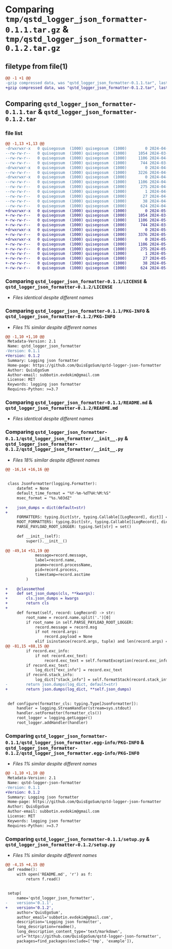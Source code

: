 # Comparing `tmp/qstd_logger_json_formatter-0.1.1.tar.gz` & `tmp/qstd_logger_json_formatter-0.1.2.tar.gz`

## filetype from file(1)

```diff
@@ -1 +1 @@
-gzip compressed data, was "qstd_logger_json_formatter-0.1.1.tar", last modified: Fri Apr 19 15:13:28 2024, max compression
+gzip compressed data, was "qstd_logger_json_formatter-0.1.2.tar", last modified: Wed May  1 10:10:41 2024, max compression
```

## Comparing `qstd_logger_json_formatter-0.1.1.tar` & `qstd_logger_json_formatter-0.1.2.tar`

### file list

```diff
@@ -1,13 +1,13 @@
-drwxrwxr-x   0 quisegosum  (1000) quisegosum  (1000)        0 2024-04-19 15:13:28.417043 qstd_logger_json_formatter-0.1.1/
--rw-rw-r--   0 quisegosum  (1000) quisegosum  (1000)     1054 2024-03-24 20:15:12.000000 qstd_logger_json_formatter-0.1.1/LICENSE
--rw-rw-r--   0 quisegosum  (1000) quisegosum  (1000)     1106 2024-04-19 15:13:28.417043 qstd_logger_json_formatter-0.1.1/PKG-INFO
--rw-rw-r--   0 quisegosum  (1000) quisegosum  (1000)      744 2024-03-31 10:24:13.000000 qstd_logger_json_formatter-0.1.1/README.md
-drwxrwxr-x   0 quisegosum  (1000) quisegosum  (1000)        0 2024-04-19 15:13:28.417043 qstd_logger_json_formatter-0.1.1/qstd_logger_json_formatter/
--rw-rw-r--   0 quisegosum  (1000) quisegosum  (1000)     3226 2024-04-19 15:00:03.000000 qstd_logger_json_formatter-0.1.1/qstd_logger_json_formatter/__init__.py
-drwxrwxr-x   0 quisegosum  (1000) quisegosum  (1000)        0 2024-04-19 15:13:28.417043 qstd_logger_json_formatter-0.1.1/qstd_logger_json_formatter.egg-info/
--rw-rw-r--   0 quisegosum  (1000) quisegosum  (1000)     1106 2024-04-19 15:13:28.000000 qstd_logger_json_formatter-0.1.1/qstd_logger_json_formatter.egg-info/PKG-INFO
--rw-rw-r--   0 quisegosum  (1000) quisegosum  (1000)      275 2024-04-19 15:13:28.000000 qstd_logger_json_formatter-0.1.1/qstd_logger_json_formatter.egg-info/SOURCES.txt
--rw-rw-r--   0 quisegosum  (1000) quisegosum  (1000)        1 2024-04-19 15:13:28.000000 qstd_logger_json_formatter-0.1.1/qstd_logger_json_formatter.egg-info/dependency_links.txt
--rw-rw-r--   0 quisegosum  (1000) quisegosum  (1000)       27 2024-04-19 15:13:28.000000 qstd_logger_json_formatter-0.1.1/qstd_logger_json_formatter.egg-info/top_level.txt
--rw-rw-r--   0 quisegosum  (1000) quisegosum  (1000)       38 2024-04-19 15:13:28.417043 qstd_logger_json_formatter-0.1.1/setup.cfg
--rw-rw-r--   0 quisegosum  (1000) quisegosum  (1000)      624 2024-04-19 15:11:57.000000 qstd_logger_json_formatter-0.1.1/setup.py
+drwxrwxr-x   0 quisegosum  (1000) quisegosum  (1000)        0 2024-05-01 10:10:41.255810 qstd_logger_json_formatter-0.1.2/
+-rw-rw-r--   0 quisegosum  (1000) quisegosum  (1000)     1054 2024-03-24 20:15:12.000000 qstd_logger_json_formatter-0.1.2/LICENSE
+-rw-rw-r--   0 quisegosum  (1000) quisegosum  (1000)     1106 2024-05-01 10:10:41.255810 qstd_logger_json_formatter-0.1.2/PKG-INFO
+-rw-rw-r--   0 quisegosum  (1000) quisegosum  (1000)      744 2024-03-31 10:24:13.000000 qstd_logger_json_formatter-0.1.2/README.md
+drwxrwxr-x   0 quisegosum  (1000) quisegosum  (1000)        0 2024-05-01 10:10:41.255810 qstd_logger_json_formatter-0.1.2/qstd_logger_json_formatter/
+-rw-rw-r--   0 quisegosum  (1000) quisegosum  (1000)     3376 2024-05-01 10:04:12.000000 qstd_logger_json_formatter-0.1.2/qstd_logger_json_formatter/__init__.py
+drwxrwxr-x   0 quisegosum  (1000) quisegosum  (1000)        0 2024-05-01 10:10:41.255810 qstd_logger_json_formatter-0.1.2/qstd_logger_json_formatter.egg-info/
+-rw-rw-r--   0 quisegosum  (1000) quisegosum  (1000)     1106 2024-05-01 10:10:41.000000 qstd_logger_json_formatter-0.1.2/qstd_logger_json_formatter.egg-info/PKG-INFO
+-rw-rw-r--   0 quisegosum  (1000) quisegosum  (1000)      275 2024-05-01 10:10:41.000000 qstd_logger_json_formatter-0.1.2/qstd_logger_json_formatter.egg-info/SOURCES.txt
+-rw-rw-r--   0 quisegosum  (1000) quisegosum  (1000)        1 2024-05-01 10:10:41.000000 qstd_logger_json_formatter-0.1.2/qstd_logger_json_formatter.egg-info/dependency_links.txt
+-rw-rw-r--   0 quisegosum  (1000) quisegosum  (1000)       27 2024-05-01 10:10:41.000000 qstd_logger_json_formatter-0.1.2/qstd_logger_json_formatter.egg-info/top_level.txt
+-rw-rw-r--   0 quisegosum  (1000) quisegosum  (1000)       38 2024-05-01 10:10:41.255810 qstd_logger_json_formatter-0.1.2/setup.cfg
+-rw-rw-r--   0 quisegosum  (1000) quisegosum  (1000)      624 2024-05-01 10:07:54.000000 qstd_logger_json_formatter-0.1.2/setup.py
```

### Comparing `qstd_logger_json_formatter-0.1.1/LICENSE` & `qstd_logger_json_formatter-0.1.2/LICENSE`

 * *Files identical despite different names*

### Comparing `qstd_logger_json_formatter-0.1.1/PKG-INFO` & `qstd_logger_json_formatter-0.1.2/PKG-INFO`

 * *Files 1% similar despite different names*

```diff
@@ -1,10 +1,10 @@
 Metadata-Version: 2.1
 Name: qstd_logger_json_formatter
-Version: 0.1.1
+Version: 0.1.2
 Summary: Logging json formatter
 Home-page: https://github.com/QuisEgoSum/qstd-logger-json-formatter
 Author: QuisEgoSum
 Author-email: subbotin.evdokim@gmail.com
 License: MIT
 Keywords: logging json formatter
 Requires-Python: >=3.7
```

### Comparing `qstd_logger_json_formatter-0.1.1/README.md` & `qstd_logger_json_formatter-0.1.2/README.md`

 * *Files identical despite different names*

### Comparing `qstd_logger_json_formatter-0.1.1/qstd_logger_json_formatter/__init__.py` & `qstd_logger_json_formatter-0.1.2/qstd_logger_json_formatter/__init__.py`

 * *Files 18% similar despite different names*

```diff
@@ -16,14 +16,16 @@
 
 
 class JsonFormatter(logging.Formatter):
     datefmt = None
     default_time_format = "%Y-%m-%dT%H:%M:%S"
     msec_format = "%s.%03dZ"
 
+    json_dumps = dict(default=str)
+
     FORMATTERS: typing.Dict[str, typing.Callable[[LogRecord], dict]] = dict()
     ROOT_FORMATTERS: typing.Dict[str, typing.Callable[[LogRecord], dict]] = dict()
     PARSE_PAYLOAD_ROOT_LOGGER: typing.Set[str] = set()
 
     def __init__(self):
         super().__init__()
 
@@ -49,14 +51,19 @@
             message=record.message,
             label=record.name,
             pname=record.processName,
             pid=record.process,
             timestamp=record.asctime
         )
 
+    @classmethod
+    def set_json_dumps(cls, **kwargs):
+        cls.json_dumps = kwargs
+        return cls
+
     def format(self, record: LogRecord) -> str:
         root_name = record.name.split('.')[0]
         if root_name in self.PARSE_PAYLOAD_ROOT_LOGGER:
             record.message = record.msg
             if not record.args:
                 record.payload = None
             elif isinstance(record.args, tuple) and len(record.args) == 1:
@@ -81,15 +88,15 @@
         if record.exc_info:
             if not record.exc_text:
                 record.exc_text = self.formatException(record.exc_info)
         if record.exc_text:
             log_dict["exc_info"] = record.exc_text
         if record.stack_info:
             log_dict["stack_info"] = self.formatStack(record.stack_info)
-        return json.dumps(log_dict, default=str)
+        return json.dumps(log_dict, **self.json_dumps)
 
 
 def configure(formatter_cls: typing.Type[JsonFormatter]):
     handler = logging.StreamHandler(stream=sys.stdout)
     handler.setFormatter(formatter_cls())
     root_logger = logging.getLogger()
     root_logger.addHandler(handler)
```

### Comparing `qstd_logger_json_formatter-0.1.1/qstd_logger_json_formatter.egg-info/PKG-INFO` & `qstd_logger_json_formatter-0.1.2/qstd_logger_json_formatter.egg-info/PKG-INFO`

 * *Files 1% similar despite different names*

```diff
@@ -1,10 +1,10 @@
 Metadata-Version: 2.1
 Name: qstd-logger-json-formatter
-Version: 0.1.1
+Version: 0.1.2
 Summary: Logging json formatter
 Home-page: https://github.com/QuisEgoSum/qstd-logger-json-formatter
 Author: QuisEgoSum
 Author-email: subbotin.evdokim@gmail.com
 License: MIT
 Keywords: logging json formatter
 Requires-Python: >=3.7
```

### Comparing `qstd_logger_json_formatter-0.1.1/setup.py` & `qstd_logger_json_formatter-0.1.2/setup.py`

 * *Files 1% similar despite different names*

```diff
@@ -4,15 +4,15 @@
 def readme():
     with open('README.md', 'r') as f:
         return f.read()
 
 
 setup(
     name='qstd_logger_json_formatter',
-    version='0.1.1',
+    version='0.1.2',
     author='QuisEgoSum',
     author_email='subbotin.evdokim@gmail.com',
     description='Logging json formatter',
     long_description=readme(),
     long_description_content_type='text/markdown',
     url='https://github.com/QuisEgoSum/qstd-logger-json-formatter',
     packages=find_packages(exclude=['tmp', 'example']),
```

